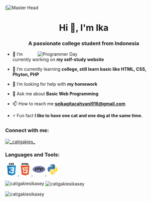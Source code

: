 [![Master Head](https://cdnb.artstation.com/p/assets/images/images/037/609/505/large/kenze-wee-popeyescommissiontwitterbanner.jpg?1620831315)
<h1 align="center">Hi 👋, I'm Ika</h1>
<h3 align="center">A passionate college student from Indonesia</h3>
<img align="right" alt="Programmer Day" width="400" src="https://cdna.artstation.com/p/assets/images/images/042/631/286/original/bryan-rodriguez-belchibia-1-rightspeed.gif?1635037562">

- 🔭 I’m currently working on **my self-study website**

- 🌱 I’m currently learning **college, still learn basic like HTML, CSS, Phyton, PHP**

- 🤝 I’m looking for help with **my homework**

- 💬 Ask me about **Basic Web Programming**

- 📫 How to reach me **seikagitacahyani916@gmail.com**

- ⚡ Fun fact **I like to have one cat and one dog at the same time.**

<h3 align="left">Connect with me:</h3>
<p align="left">
<a href="https://instagram.com/_catigakies_" target="blank"><img align="center" src="https://raw.githubusercontent.com/rahuldkjain/github-profile-readme-generator/master/src/images/icons/Social/instagram.svg" alt="_catigakies_" height="30" width="40" /></a>
</p>

<h3 align="left">Languages and Tools:</h3>
<p align="left"> <a href="https://www.w3schools.com/css/" target="_blank" rel="noreferrer"> <img src="https://raw.githubusercontent.com/devicons/devicon/master/icons/css3/css3-original-wordmark.svg" alt="css3" width="40" height="40"/> </a> <a href="https://www.w3.org/html/" target="_blank" rel="noreferrer"> <img src="https://raw.githubusercontent.com/devicons/devicon/master/icons/html5/html5-original-wordmark.svg" alt="html5" width="40" height="40"/> </a> <a href="https://www.php.net" target="_blank" rel="noreferrer"> <img src="https://raw.githubusercontent.com/devicons/devicon/master/icons/php/php-original.svg" alt="php" width="40" height="40"/> </a> <a href="https://www.python.org" target="_blank" rel="noreferrer"> <img src="https://raw.githubusercontent.com/devicons/devicon/master/icons/python/python-original.svg" alt="python" width="40" height="40"/> </a> </p>

<p><img align="left" src="https://github-readme-stats.vercel.app/api/top-langs?username=catigakiesikasey&show_icons=true&locale=en&layout=compact" alt="catigakiesikasey" /></p>

<p>&nbsp;<img align="center" src="https://github-readme-stats.vercel.app/api?username=catigakiesikasey&show_icons=true&locale=en" alt="catigakiesikasey" /></p>

<p><img align="center" src="https://github-readme-streak-stats.herokuapp.com/?user=catigakiesikasey&" alt="catigakiesikasey" /></p>
